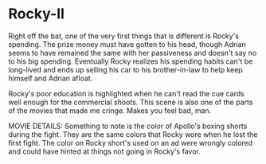 # Rocky-II


Right off the bat, one of the very first things that is different is Rocky's spending. The prize money must have gotten to his head, though Adrian seems to have remained the same with her passiveness and doesn't say no to his big spending.
Eventually Rocky realizes his spending habits can't be long-lived and ends up selling his car to his brother-in-law to help keep himself and Adrian afloat.

Rocky's poor education is highlighted when he can't read the cue cards well enough for the commercial shoots. This scene is also one of the parts of the movies that made me cringe. Makes you feel bad, man.

MOVIE DETAILS:
Something to note is the color of Apollo's boxing shorts during the fight. They are the same colors that Rocky wore when he lost the first fight.
The color on Rocky short's used on an ad were wrongly colored and could have hinted at things not going in Rocky's favor.
